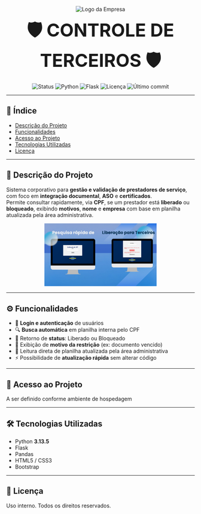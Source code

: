 <p align="center">
  <img src="http://www.uaga.com.br/wp-content/uploads/2020/09/Logo-site.png" alt="Logo da Empresa" width="180">
</p>

<p align="center">
  <span style="font-size:48px; font-weight:bold;">🛡️ CONTROLE DE TERCEIROS 🛡️</span>
</p>

<p align="center">
  <img src="https://img.shields.io/static/v1?label=STATUS&message=EM%20DESENVOLVIMENTO&color=green&style=for-the-badge" alt="Status">
  <img src="https://img.shields.io/badge/Python-3.13.5-blue?style=for-the-badge&logo=python" alt="Python">
  <img src="https://img.shields.io/badge/Flask-Framework-black?style=for-the-badge&logo=flask" alt="Flask">
  <img src="https://img.shields.io/github/license/SEU-USUARIO/controle_terceiros?style=for-the-badge" alt="Licença">
  <img src="https://img.shields.io/github/last-commit/SEU-USUARIO/controle_terceiros?style=for-the-badge" alt="Último commit">
</p>


---

## 📑 Índice
- [Descrição do Projeto](#descrição-do-projeto)
- [Funcionalidades](#funcionalidades)
- [Acesso ao Projeto](#acesso-ao-projeto)
- [Tecnologias Utilizadas](#tecnologias-utilizadas)
- [Licença](#licença)

---



## 📜 Descrição do Projeto
Sistema corporativo para **gestão e validação de prestadores de serviço**, com foco em **integração documental**, **ASO** e **certificados**.  
Permite consultar rapidamente, via **CPF**, se um prestador está **liberado** ou **bloqueado**, exibindo **motivos**, **nome** e **empresa** com base em planilha atualizada pela área administrativa.

<p align="center">
  <img src="static/img/interface.jpg" alt="Interface do Sistema" width="300">
</p>

---


## ⚙️ Funcionalidades
- 🔐 **Login e autenticação** de usuários
- 🔍 **Busca automática** em planilha interna pelo CPF
- 📌 Retorno de **status**: Liberado ou Bloqueado
- 📝 Exibição de **motivo da restrição** (ex: documento vencido)
- 📂 Leitura direta de planilha atualizada pela área administrativa
- ⚡ Possibilidade de **atualização rápida** sem alterar código

---

## 🔗 Acesso ao Projeto
A ser definido conforme ambiente de hospedagem 

---

## 🛠️ Tecnologias Utilizadas
- Python **3.13.5**
- Flask
- Pandas 
- HTML5 / CSS3
- Bootstrap

---


## 📜 Licença
Uso interno. Todos os direitos reservados.



